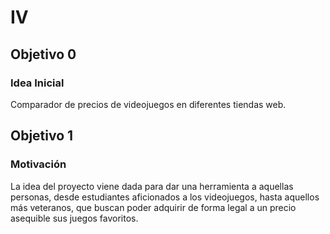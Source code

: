 # IV

## Objetivo 0
### Idea Inicial
Comparador de precios de videojuegos en diferentes tiendas web.


## Objetivo 1
### Motivación
La idea del proyecto viene dada para dar una herramienta a aquellas personas, desde estudiantes aficionados a los videojuegos, hasta aquellos más veteranos, que buscan poder adquirir de forma legal a un precio asequible sus juegos favoritos.



